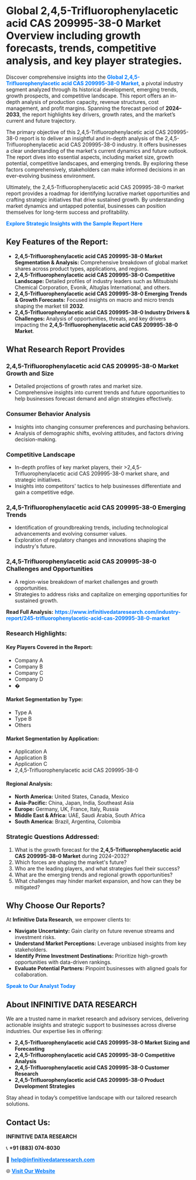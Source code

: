 <h1>Global 2,4,5-Trifluorophenylacetic acid CAS 209995-38-0 Market Overview including growth forecasts, trends, competitive analysis, and key player strategies.</h1>
<p>
Discover comprehensive insights into the 
<a href="https://www.infinitivedataresearch.com/industry-report/245-trifluorophenylacetic-acid-cas-209995-38-0-market" rel="dofollow" style="color: #007BFF; text-decoration: none;"><strong>Global 2,4,5-Trifluorophenylacetic acid CAS 209995-38-0 Market</strong></a>, a pivotal industry segment analyzed through its historical development, emerging trends, growth prospects, and competitive landscape. This report offers an in-depth analysis of production capacity, revenue structures, cost management, and profit margins. Spanning the forecast period of <strong>2024–2033</strong>, the report highlights key drivers, growth rates, and the market’s current and future trajectory.
</p>
<p>
The primary objective of this 2,4,5-Trifluorophenylacetic acid CAS 209995-38-0 report is to deliver an insightful and in-depth analysis of the 2,4,5-Trifluorophenylacetic acid CAS 209995-38-0 industry. It offers businesses a clear understanding of the market's current dynamics and future outlook. The report dives into essential aspects, including market size, growth potential, competitive landscapes, and emerging trends. By exploring these factors comprehensively, stakeholders can make informed decisions in an ever-evolving business environment.
</p>
<p>
Ultimately, the 2,4,5-Trifluorophenylacetic acid CAS 209995-38-0 market report provides a roadmap for identifying lucrative market opportunities and crafting strategic initiatives that drive sustained growth. By understanding market dynamics and untapped potential, businesses can position themselves for long-term success and profitability.
</p>
<p>
<a href="https://www.infinitivedataresearch.com/request-sample/reportId=110177" style="color: #007BFF; text-decoration: none;"><strong>Explore Strategic Insights with the Sample Report Here</strong></a>
</p>

<h2>Key Features of the Report:</h2>
<ul>
<li><strong>2,4,5-Trifluorophenylacetic acid CAS 209995-38-0 Market Segmentation & Analysis:</strong> Comprehensive breakdown of global market shares across product types, applications, and regions.</li>
<li><strong>2,4,5-Trifluorophenylacetic acid CAS 209995-38-0 Competitive Landscape:</strong> Detailed profiles of industry leaders such as Mitsubishi Chemical Corporation, Evonik, Altuglas International, and others.</li>
<li><strong>2,4,5-Trifluorophenylacetic acid CAS 209995-38-0 Emerging Trends & Growth Forecasts:</strong> Focused insights on macro and micro trends shaping the market till <strong>2032</strong>.</li>
<li><strong>2,4,5-Trifluorophenylacetic acid CAS 209995-38-0 Industry Drivers & Challenges:</strong> Analysis of opportunities, threats, and key drivers impacting the <strong>2,4,5-Trifluorophenylacetic acid CAS 209995-38-0 Market</strong>.</li>
</ul>

<h2>What Research Report Provides</h2>
<h3>2,4,5-Trifluorophenylacetic acid CAS 209995-38-0 Market Growth and Size</h3>
<ul>
<li>Detailed projections of growth rates and market size.</li>
<li>Comprehensive insights into current trends and future opportunities to help businesses forecast demand and align strategies effectively.</li>
</ul>

<h3>Consumer Behavior Analysis</h3>
<ul>
<li>Insights into changing consumer preferences and purchasing behaviors.</li>
<li>Analysis of demographic shifts, evolving attitudes, and factors driving decision-making.</li>
</ul>

<h3>Competitive Landscape</h3>
<ul>
<li>In-depth profiles of key market players, their >2,4,5-Trifluorophenylacetic acid CAS 209995-38-0 market share, and strategic initiatives.</li>
<li>Insights into competitors' tactics to help businesses differentiate and gain a competitive edge.</li>
</ul>

<h3>2,4,5-Trifluorophenylacetic acid CAS 209995-38-0 Emerging Trends</h3>
<ul>
<li>Identification of groundbreaking trends, including technological advancements and evolving consumer values.</li>
<li>Exploration of regulatory changes and innovations shaping the industry's future.</li>
</ul>

<h3>2,4,5-Trifluorophenylacetic acid CAS 209995-38-0 Challenges and Opportunities</h3>
<ul>
<li>A region-wise breakdown of market challenges and growth opportunities.</li>
<li>Strategies to address risks and capitalize on emerging opportunities for sustained growth.</li>
</ul>
<p><strong>Read Full Analysis:</strong> <a href="https://www.infinitivedataresearch.com/industry-report/245-trifluorophenylacetic-acid-cas-209995-38-0-market" rel="dofollow" style="color: #007BFF; text-decoration: none;"><strong>https://www.infinitivedataresearch.com/industry-report/245-trifluorophenylacetic-acid-cas-209995-38-0-market</strong></a></p>
<h3>Research Highlights:</h3>
<h4>Key Players Covered in the Report:</h4>
<ul><li>Company A</li><li>Company B</li><li>Company C</li><li>Company D</li><li>�</li></ul>
<h4>Market Segmentation by Type:</h4>
<ul><li>Type A</li><li>Type B</li><li>Others</li></ul>
<h4>Market Segmentation by Application:</h4>
<ul><li>Application A</li><li>Application B</li><li>Application C</li><li>2,4,5-Trifluorophenylacetic acid CAS 209995-38-0</li></ul>

<h4>Regional Analysis:</h4>
<ul>
<li><strong>North America:</strong> United States, Canada, Mexico</li>
<li><strong>Asia-Pacific:</strong> China, Japan, India, Southeast Asia</li>
<li><strong>Europe:</strong> Germany, UK, France, Italy, Russia</li>
<li><strong>Middle East & Africa:</strong> UAE, Saudi Arabia, South Africa</li>
<li><strong>South America:</strong> Brazil, Argentina, Colombia</li>
</ul>

<h3>Strategic Questions Addressed:</h3>
<ol>
<li>What is the growth forecast for the <strong>2,4,5-Trifluorophenylacetic acid CAS 209995-38-0 Market</strong> during 2024–2032?</li>
<li>Which forces are shaping the market's future?</li>
<li>Who are the leading players, and what strategies fuel their success?</li>
<li>What are the emerging trends and regional growth opportunities?</li>
<li>What challenges may hinder market expansion, and how can they be mitigated?</li>
</ol>

<h2>Why Choose Our Reports?</h2>
<p>At <strong>Infinitive Data Research</strong>, we empower clients to:</p>
<ul>
<li><strong>Navigate Uncertainty:</strong> Gain clarity on future revenue streams and investment risks.</li>
<li><strong>Understand Market Perceptions:</strong> Leverage unbiased insights from key stakeholders.</li>
<li><strong>Identify Prime Investment Destinations:</strong> Prioritize high-growth opportunities with data-driven rankings.</li>
<li><strong>Evaluate Potential Partners:</strong> Pinpoint businesses with aligned goals for collaboration.</li>
</ul>
<p><a href="https://www.infinitivedataresearch.com/industry-report/245-trifluorophenylacetic-acid-cas-209995-38-0-market" rel="dofollow" style="color: #007BFF; text-decoration: none;"><strong>Speak to Our Analyst Today</strong></a></p>

<h2>About INFINITIVE DATA RESEARCH</h2>
<p>We are a trusted name in market research and advisory services, delivering actionable insights and strategic support to businesses across diverse industries. Our expertise lies in offering:</p>
<ul>
<li><strong>2,4,5-Trifluorophenylacetic acid CAS 209995-38-0 Market Sizing and Forecasting</strong></li>
<li><strong>2,4,5-Trifluorophenylacetic acid CAS 209995-38-0 Competitive Analysis</strong></li>
<li><strong>2,4,5-Trifluorophenylacetic acid CAS 209995-38-0 Customer Research</strong></li>
<li><strong>2,4,5-Trifluorophenylacetic acid CAS 209995-38-0 Product Development Strategies</strong></li>
</ul>
<p>Stay ahead in today’s competitive landscape with our tailored research solutions.</p>

<h2>Contact Us:</h2>
<p><strong>INFINITIVE DATA RESEARCH</strong></p>
<p>📞 <strong>+91 (883) 074-8030</strong></p>
<p>📧 <strong><a href="mailto:help@infinitivedataresearch.com" style="color: #007BFF;">help@infinitivedataresearch.com</a></strong></p>
<p>🌐 <strong><a href="https://www.infinitivedataresearch.com" rel="dofollow" style="color: #007BFF;">Visit Our Website</a></strong></p>